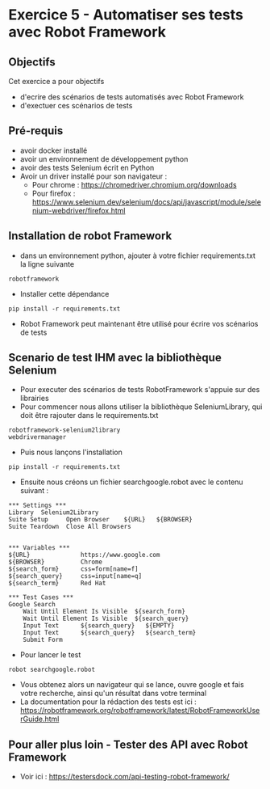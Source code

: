 # Exercice 5 - Automatiser ses tests avec Robot Framework

## Objectifs

Cet exercice a pour objectifs
* d'ecrire des scénarios de tests automatisés avec Robot Framework
* d'exectuer ces scénarios de tests

## Pré-requis

* avoir docker installé
* avoir un environnement de développement python
* avoir des tests Selenium écrit en Python
* Avoir un driver installé pour son navigateur :
    * Pour chrome : https://chromedriver.chromium.org/downloads 
    * Pour firefox : https://www.selenium.dev/selenium/docs/api/javascript/module/selenium-webdriver/firefox.html 

## Installation de robot Framework

* dans un environnement python, ajouter à votre fichier requirements.txt la ligne suivante
```
robotframework
```
* Installer cette dépendance
```
pip install -r requirements.txt
```
* Robot Framework peut maintenant être utilisé pour écrire vos scénarios de tests

## Scenario de test IHM avec la bibliothèque Selenium

* Pour executer des scénarios de tests RobotFramework s'appuie sur des librairies
* Pour commencer nous allons utiliser la bibliothèque SeleniumLibrary, qui doit être rajouter dans le requirements.txt
```
robotframework-selenium2library 
webdrivermanager
```
* Puis nous lançons l'installation
```
pip install -r requirements.txt
```
* Ensuite nous créons un fichier searchgoogle.robot avec le contenu suivant :
```
*** Settings ***
Library  Selenium2Library
Suite Setup     Open Browser    ${URL}   ${BROWSER}
Suite Teardown  Close All Browsers


*** Variables ***
${URL}              https://www.google.com
${BROWSER}          Chrome
${search_form}      css=form[name=f]
${search_query}     css=input[name=q]
${search_term}      Red Hat

*** Test Cases ***
Google Search
    Wait Until Element Is Visible  ${search_form}
    Wait Until Element Is Visible  ${search_query}
    Input Text      ${search_query}   ${EMPTY}
    Input Text      ${search_query}   ${search_term}
    Submit Form
```

* Pour lancer le test
```
robot searchgoogle.robot
```
* Vous obtenez alors un navigateur qui se lance, ouvre google et fais votre recherche, ainsi qu'un résultat dans votre terminal
* La documentation pour la rédaction des tests est ici : https://robotframework.org/robotframework/latest/RobotFrameworkUserGuide.html 


## Pour aller plus loin - Tester des API avec Robot Framework

* Voir ici : https://testersdock.com/api-testing-robot-framework/ 